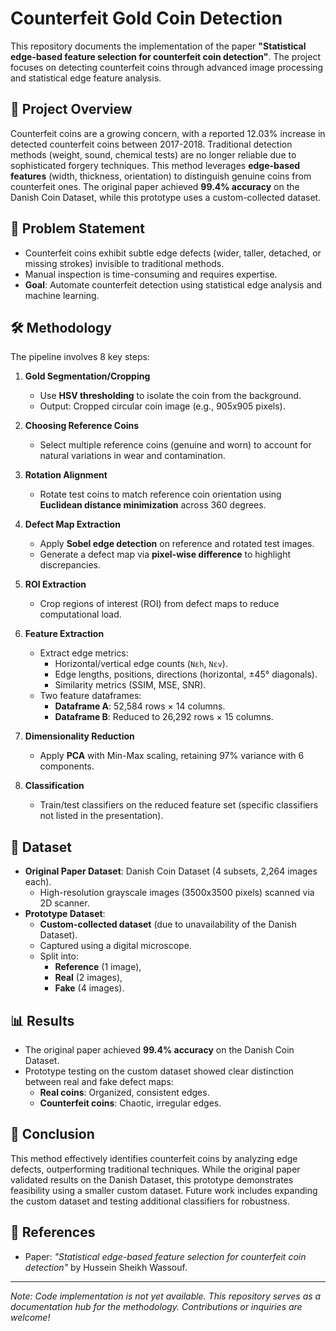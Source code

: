 # Counterfeit Gold Coin Detection

This repository documents the implementation of the paper **"Statistical edge-based feature selection for counterfeit coin detection"**. The project focuses on detecting counterfeit coins through advanced image processing and statistical edge feature analysis.

## 📌 Project Overview
Counterfeit coins are a growing concern, with a reported 12.03% increase in detected counterfeit coins between 2017-2018. Traditional detection methods (weight, sound, chemical tests) are no longer reliable due to sophisticated forgery techniques. This method leverages **edge-based features** (width, thickness, orientation) to distinguish genuine coins from counterfeit ones. The original paper achieved **99.4% accuracy** on the Danish Coin Dataset, while this prototype uses a custom-collected dataset.

## 🎯 Problem Statement
- Counterfeit coins exhibit subtle edge defects (wider, taller, detached, or missing strokes) invisible to traditional methods.
- Manual inspection is time-consuming and requires expertise.
- **Goal**: Automate counterfeit detection using statistical edge analysis and machine learning.

## 🛠 Methodology
The pipeline involves 8 key steps:
1. **Gold Segmentation/Cropping**  
   - Use **HSV thresholding** to isolate the coin from the background.
   - Output: Cropped circular coin image (e.g., 905x905 pixels).

2. **Choosing Reference Coins**  
   - Select multiple reference coins (genuine and worn) to account for natural variations in wear and contamination.

3. **Rotation Alignment**  
   - Rotate test coins to match reference coin orientation using **Euclidean distance minimization** across 360 degrees.

4. **Defect Map Extraction**  
   - Apply **Sobel edge detection** on reference and rotated test images.
   - Generate a defect map via **pixel-wise difference** to highlight discrepancies.

5. **ROI Extraction**  
   - Crop regions of interest (ROI) from defect maps to reduce computational load.

6. **Feature Extraction**  
   - Extract edge metrics:  
     - Horizontal/vertical edge counts (`Nεh`, `Nεv`).  
     - Edge lengths, positions, directions (horizontal, ±45° diagonals).  
     - Similarity metrics (SSIM, MSE, SNR).  
   - Two feature dataframes:  
     - **Dataframe A**: 52,584 rows × 14 columns.  
     - **Dataframe B**: Reduced to 26,292 rows × 15 columns.  

7. **Dimensionality Reduction**  
   - Apply **PCA** with Min-Max scaling, retaining 97% variance with 6 components.

8. **Classification**  
   - Train/test classifiers on the reduced feature set (specific classifiers not listed in the presentation).

## 📂 Dataset
- **Original Paper Dataset**: Danish Coin Dataset (4 subsets, 2,264 images each).  
  - High-resolution grayscale images (3500x3500 pixels) scanned via 2D scanner.  
- **Prototype Dataset**:  
  - **Custom-collected dataset** (due to unavailability of the Danish Dataset).  
  - Captured using a digital microscope.  
  - Split into:  
    - **Reference** (1 image),  
    - **Real** (2 images),  
    - **Fake** (4 images).  

## 📊 Results
- The original paper achieved **99.4% accuracy** on the Danish Coin Dataset.  
- Prototype testing on the custom dataset showed clear distinction between real and fake defect maps:  
  - **Real coins**: Organized, consistent edges.  
  - **Counterfeit coins**: Chaotic, irregular edges.  

## 🏁 Conclusion
This method effectively identifies counterfeit coins by analyzing edge defects, outperforming traditional techniques. While the original paper validated results on the Danish Dataset, this prototype demonstrates feasibility using a smaller custom dataset. Future work includes expanding the custom dataset and testing additional classifiers for robustness.

## 🔗 References
- Paper: *"Statistical edge-based feature selection for counterfeit coin detection"* by Hussein Sheikh Wassouf.  

---

*Note: Code implementation is not yet available. This repository serves as a documentation hub for the methodology. Contributions or inquiries are welcome!*
